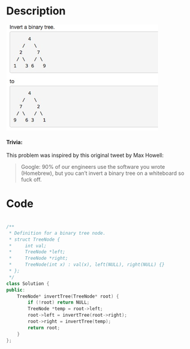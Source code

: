 # Description

![Ex](/img/LeetCode226.jpg)

#### Trivia:
This problem was inspired by this original tweet by Max Howell:
> Google: 90% of our engineers use the software you wrote (Homebrew), but you can’t invert a binary tree on a whiteboard so fuck off.

# Code

```c++

/**
 * Definition for a binary tree node.
 * struct TreeNode {
 *     int val;
 *     TreeNode *left;
 *     TreeNode *right;
 *     TreeNode(int x) : val(x), left(NULL), right(NULL) {}
 * };
 */
class Solution {
public:
    TreeNode* invertTree(TreeNode* root) {
        if (!root) return NULL;
        TreeNode *temp = root->left;
        root->left = invertTree(root->right);
        root->right = invertTree(temp);
        return root;
    }
};


```
